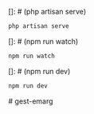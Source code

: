 []: # (php artisan serve)
```bash
php artisan serve
```
[]: # (npm run watch)
```bash
npm run watch
```
[]: # (npm run dev)
```bash
npm run dev
```


#   g e s t - e m a r g  
 